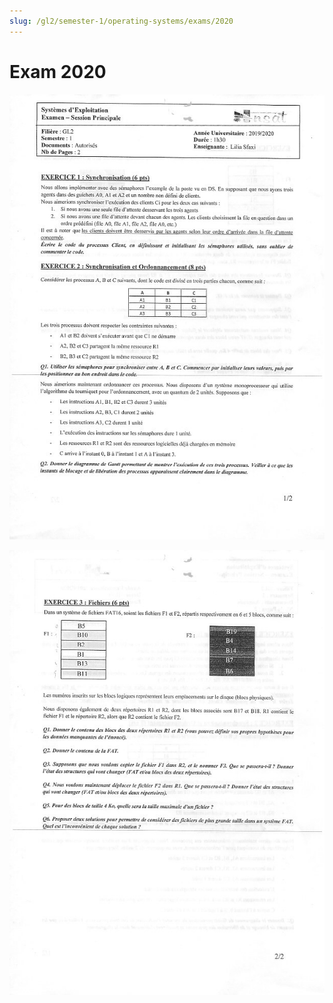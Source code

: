 ```yaml
---
slug: /gl2/semester-1/operating-systems/exams/2020
---
```


# Exam 2020

![1](assets/2020-1.jpg)

![2](assets/2020-2.jpg)
